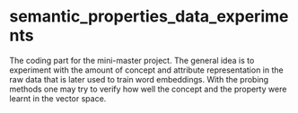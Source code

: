 # semantic_properties_data_experiments
The coding part for the mini-master project. The general idea is to experiment with the amount of concept and attribute representation in the raw data that is later used to train word embeddings. With the probing methods one may try to verify how well the concept and the property were learnt in the vector space. 
